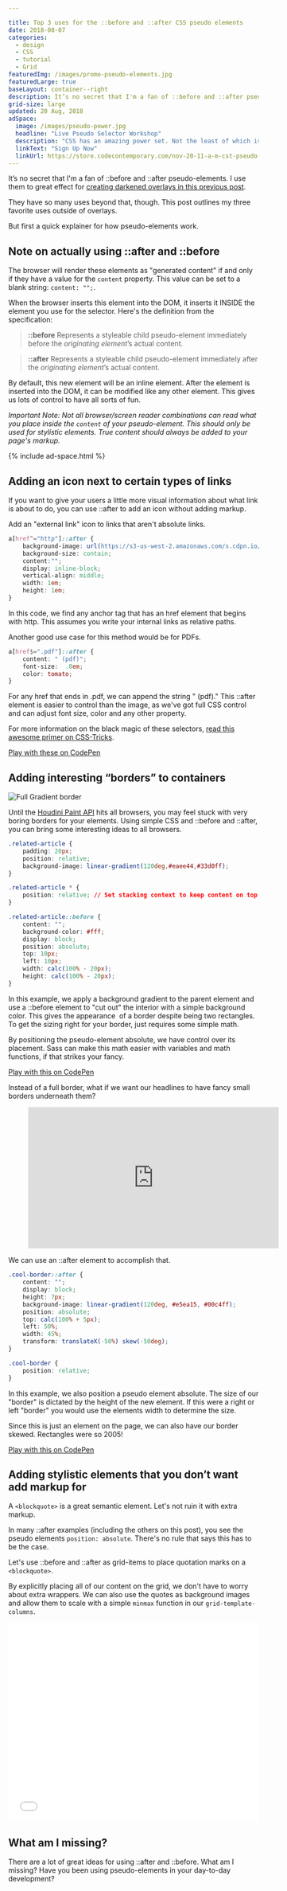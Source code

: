 ```yaml
---

title: Top 3 uses for the ::before and ::after CSS pseudo elements
date: 2018-08-07
categories:
  - design
  - CSS
  - tutorial
  - Grid
featuredImg: /images/promo-pseudo-elements.jpg
featuredLarge: true
baseLayout: container--right
description: It’s no secret that I'm a fan of ::before and ::after pseudo-elements. I use them to great effect for creating darkened overlays in this previous post. They have so many uses beyond that, though. Here are my top 3 uses for them in my every-day development process.
grid-size: large
updated: 20 Aug, 2018
adSpace: 
  image: /images/pseudo-power.jpg
  headline: "Live Pseudo Selector Workshop"
  description: "CSS has an amazing power set. Not the least of which is creating stylistic elements on the fly using Pseudo Elements (::after and ::before). We'll cover the basics of ::before and ::after and explore three different powerful design patterns utilizing them."
  linkText: "Sign Up Now"
  linkUrl: https://store.codecontemporary.com/nov-20-11-a-m-cst-pseudo-elements-basics-after-and-before
---
```



It’s no secret that I'm a fan of ::before and ::after pseudo-elements. I use them to great effect for [creating darkened overlays in this previous post](/blog/2018/04/30/how-to-css-after-elements-for-background-overlays/).

They have so many uses beyond that, though. This post outlines my three favorite uses outside of overlays.

But first a quick explainer for how pseudo-elements work.

## Note on actually using ::after and ::before

The browser will render these elements as "generated content" if and only if they have a value for the `content` property. This value can be set to a blank string: `content: "";`.

When the browser inserts this element into the DOM, it inserts it INSIDE the element you use for the selector. Here's the definition from the specification:

> **::before** Represents a styleable child pseudo-element immediately before the _originating element_’s actual content.

> **::after** Represents a styleable child pseudo-element immediately after the _originating element_’s actual content.

By default, this new element will be an inline element. After the element is inserted into the DOM, it can be modified like any other element. This gives us lots of control to have all sorts of fun.

_Important Note: Not all browser/screen reader combinations can read what you place inside the `content` of your pseudo-element. This should only be used for stylistic elements. True content should always be added to your page's markup._

{% include ad-space.html %}

## Adding an icon next to certain types of links

If you want to give your users a little more visual information about what link is about to do, you can use ::after to add an icon without adding markup.

Add an "external link" icon to links that aren't absolute links.

```css
a[href^="http"]::after {
    background-image: url(https://s3-us-west-2.amazonaws.com/s.cdpn.io/161359/open-in-new.svg);
    background-size: contain;
    content:"";
    display: inline-block;
    vertical-align: middle;
    width: 1em;
    height: 1em;
}
```

In this code, we find any anchor tag that has an href element that begins with http. This assumes you write your internal links as relative paths.

Another good use case for this method would be for PDFs.

```css
a[href$=".pdf"]::after {
    content: " (pdf)";
    font-size:  .8em;
    color: tomato;
}
```

For any href that ends in .pdf, we can append the string " (pdf)." This ::after element is easier to control than the image, as we've got full CSS control and can adjust font size, color and any other property.

For more information on the black magic of these selectors, [read this awesome primer on CSS-Tricks](https://css-tricks.com/attribute-selectors/).

[Play with these on CodePen](https://codepen.io/brob/pen/zLJRjQ?editors=1100)



## Adding interesting “borders” to containers

![Full Gradient border](/images/pseudo-element-full-border.png)

Until the [Houdini Paint API](https://developers.google.com/web/updates/2018/01/paintapi) hits all browsers, you may feel stuck with very boring borders for your elements. Using simple CSS and ::before and ::after, you can bring some interesting ideas to all browsers.

```css
.related-article {  
    padding: 20px;
    position: relative;
    background-image: linear-gradient(120deg,#eaee44,#33d0ff);
}

.related-article * {
    position: relative; // Set stacking context to keep content on top of the background
}

.related-article::before {
    content: "";
    background-color: #fff;
    display: block;
    position: absolute;
    top: 10px;
    left: 10px;
    width: calc(100% - 20px);
    height: calc(100% - 20px);
}
```

In this example, we apply a background gradient to the parent element and use a ::before element to "cut out" the interior with a simple background color. This gives the appearance  of a border despite being two rectangles. To get the sizing right for your border, just requires some simple math.

By positioning the pseudo-element absolute, we have control over its placement. Sass can make this math easier with variables and math functions, if that strikes your fancy.

[Play with this on CodePen](https://codepen.io/brob/pen/JBmKqN?editors=1100)


Instead of a full border, what if we want our headlines to have fancy small borders underneath them?

<figure style="position: relative;
    width: 100%;
    height: 0;
    padding-bottom: 56.25%; margin-bottom: 1rem;">
      <iframe width="560" height="315" style="
          position: absolute;
          top: 0;
          left: 0;
          width: 100%;
          height: 100%;" src="https://www.youtube.com/embed/_Vtvc0JIgQ8" frameborder="0" allow="autoplay; encrypted-media" allowfullscreen></iframe>
</figure>

We can use an ::after element to accomplish that.

```css
.cool-border::after {
    content: "";
    display: block;
    height: 7px;
    background-image: linear-gradient(120deg, #e5ea15, #00c4ff);
    position: absolute;
    top: calc(100% + 5px);
    left: 50%;
    width: 45%;
    transform: translateX(-50%) skew(-50deg);
}

.cool-border {
    position: relative;
}
```


In this example, we also position a pseudo element absolute. The size of our "border" is dictated by the height of the new element. If this were a right or left "border" you would use the elements width to determine the size.

Since this is just an element on the page, we can also have our border skewed. Rectangles were so 2005!

[Play with this on CodePen](https://codepen.io/brob/pen/jpawRd?editors=1100)


## Adding stylistic elements that you don’t want add markup for

A `<blockquote>` is a great semantic element. Let's not ruin it with extra markup.

In many ::after examples (including the others on this post), you see the pseudo elements `position: absolute`. There's no rule that says this has to be the case.

Let's use ::before and ::after as grid-items to place quotation marks on a `<blockquote>`.

By explicitly placing all of our content on the grid, we don't have to worry about extra wrappers. We can also use the quotes as background images and allow them to scale with a simple `minmax` function in our `grid-template-columns`.

<iframe height='400'  scrolling='no' title='Blockquote quotations with ::before and ::after elements' src='//codepen.io/brob/embed/QBZKVE/?height=413&theme-id=26704&default-tab=css,result&embed-version=2' frameborder='no' allowtransparency='true' allowfullscreen='true' style='width: 100%; grid-column: 2 / 7;'>See the Pen <a href='https://codepen.io/brob/pen/QBZKVE/'>Blockquote quotations with ::before and ::after elements</a> by Bryan Robinson (<a href='https://codepen.io/brob'>@brob</a>) on <a href='https://codepen.io'>CodePen</a>.
</iframe>

## What am I missing?

There are a lot of great ideas for using ::after and ::before. What am I missing? Have you been using pseudo-elements in your day-to-day development?